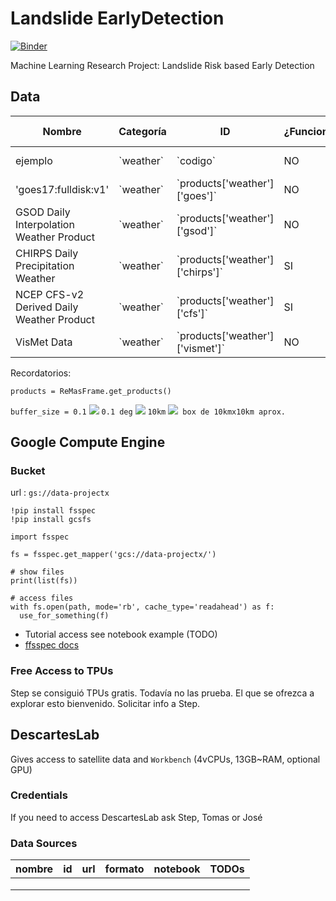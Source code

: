 # Landslide EarlyDetection
[![Binder](https://binder.pangeo.io/badge_logo.svg)](https://binder.pangeo.io/v2/gh/Competencia-de-Climate-Change/Landslide_EarlyDetection/master)

Machine Learning Research Project: Landslide Risk based Early Detection

## Data

<table>
  <thead>
    <tr>
      <th>Nombre</th>
      <th>Categoría</th>
      <th>ID</th>
      <th>¿Funcionando?</th>
      <th>Link a Notebook</th>
      <th>Resolución</th>
      <th>Por Hacer</th>
    </tr>
  </thead>
  <tbody>
    <tr>
      <td>ejemplo</td>
      <td>`weather`</td>
      <td>`codigo`</td>
      <td>NO</td>
      <td>[link](ejemplo)</td>
      <td>X.XX</td>
      <td>probar xxx </td>
    </tr>
    <tr>
      <td>'goes17:fulldisk:v1'</td>
      <td>`weather`</td>
      <td>`products['weather']['goes']`</td>
      <td>NO</td>
      <td>[link](goes)</td>
      <td>NA</td>
      <td>NA</td>
    </tr>
    <tr>
      <td>GSOD Daily Interpolation Weather Product</td>
      <td>`weather`</td>
      <td>`products['weather']['gsod']` </td>
      <td>NO</td>
      <td>[link](gsod)</td>
      <td>TODO</td>
      <td>TODO</td>
    </tr>
    <tr>
      <td>CHIRPS Daily Precipitation Weather </td>
      <td>`weather`</td>
      <td>`products['weather']['chirps']` </td>
      <td>SI</td>
      <td>[link](chirps)</td>
      <td>0.05</td>
      <td>create stack</td>
    </tr>
    <tr>
      <td>NCEP CFS-v2 Derived Daily Weather Product </td>
      <td>`weather`</td>
      <td>`products['weather']['cfs']` </td>
      <td>SI</td>
      <td>[link](cfs)</td>
      <td>0.20</td>
      <td>TODO</td>
    </tr>
    <tr>
      <td>VisMet Data </td>
      <td>`weather`</td>
      <td>`products['weather']['vismet']` </td>
      <td>NO</td>
      <td>[link](vismet)</td>
      <td>NA</td>
      <td>to product</td>
    </tr>
  </tbody>
</table>

Recordatorios: 

`products = ReMasFrame.get_products()`

`buffer_size = 0.1` <img src="https://render.githubusercontent.com/render/math?math=\iff"> `0.1 deg`
<img src="https://render.githubusercontent.com/render/math?math=\approx"> `10km`
<img src="https://render.githubusercontent.com/render/math?math=\implies">` box de 10kmx10km aprox.`

[ejemplo]: examples/remasframe_01.ipynb
[goes]: examples/weather/goes.ipynb
[gsod]: examples/weather/gsod.ipynb
[chirps]: examples/weather/chirps.ipynb
[cfs]: examples/weather/cfs.ipynb

## Google Compute Engine

### Bucket

url : `gs://data-projectx`

```{Python}
!pip install fsspec
!pip install gcsfs

import fsspec

fs = fsspec.get_mapper('gcs://data-projectx/')

# show files
print(list(fs))

# access files
with fs.open(path, mode='rb', cache_type='readahead') as f:
  use_for_something(f)
```

* Tutorial access see notebook example (TODO)
* [ffsspec docs](https://readthedocs.org/projects/filesystem-spec/downloads/pdf/latest/)

### Free Access to TPUs

Step se consiguió TPUs gratis. Todavía no las prueba. El que se ofrezca a explorar esto bienvenido.
Solicitar info a Step.


## DescartesLab

Gives access to satellite data and `Workbench` (4vCPUs, 13GB~RAM, optional GPU)

### Credentials

If you need to access DescartesLab ask Step, Tomas or José

### Data Sources

| nombre |   id   | url  | formato | notebook | TODOs    |
|--------|--------|------|---------|----------|----------|
|        |        |      |         |          |          |
|        |        |      |         |          |          |
|        |        |      |         |          |          |
